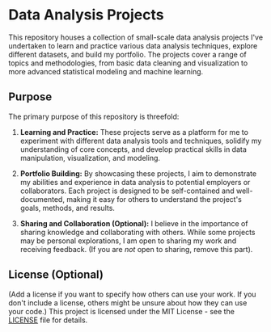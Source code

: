 # Data Analysis Projects

This repository houses a collection of small-scale data analysis projects I've undertaken to learn and practice various data analysis techniques, explore different datasets, and build my portfolio.  The projects cover a range of topics and methodologies, from basic data cleaning and visualization to more advanced statistical modeling and machine learning.

## Purpose

The primary purpose of this repository is threefold:

1.  **Learning and Practice:**  These projects serve as a platform for me to experiment with different data analysis tools and techniques, solidify my understanding of core concepts, and develop practical skills in data manipulation, visualization, and modeling.

2.  **Portfolio Building:**  By showcasing these projects, I aim to demonstrate my abilities and experience in data analysis to potential employers or collaborators.  Each project is designed to be self-contained and well-documented, making it easy for others to understand the project's goals, methods, and results.

3.  **Sharing and Collaboration (Optional):**  I believe in the importance of sharing knowledge and collaborating with others.  While some projects may be personal explorations, I am open to sharing my work and receiving feedback.  (If you are *not* open to sharing, remove this part).

## License (Optional)

(Add a license if you want to specify how others can use your work.  If you don't include a license, others might be unsure about how they can use your code.) This project is licensed under the MIT License - see the [LICENSE](LICENSE) file for details.
